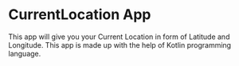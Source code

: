 # CurrentLocation App
This app will give you your Current Location in form of Latitude and Longitude.
This app is made up with the help of Kotlin programming language.
